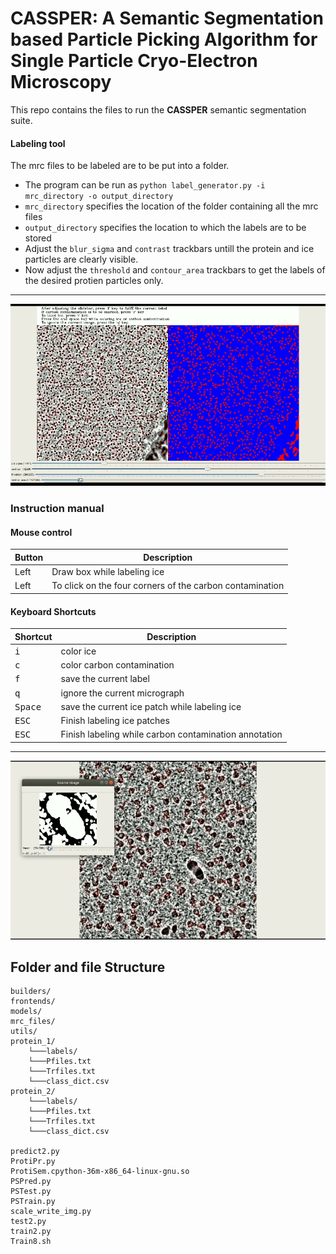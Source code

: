 # CASSPER: A Semantic Segmentation based Particle Picking Algorithm for Single Particle Cryo-Electron Microscopy

This repo contains the files to run the **CASSPER** semantic segmentation suite. 

#### Labeling tool

 The mrc files to be labeled are to be put into a folder.
* The program can be run as `python label_generator.py -i mrc_directory -o output_directory`
* `mrc_directory` specifies the location of the folder containing all the mrc files
* `output_directory` specifies the location to which the labels are to be stored
* Adjust the `blur_sigma` and `contrast` trackbars untill the protein and ice particles are clearly visible.
* Now adjust the `threshold` and `contour_area` trackbars to get the labels of the desired protien particles only.
----
![label generator](images/image.png)
### Instruction manual

#### Mouse control

Button | Description | 
--- | --- |
Left | Draw box while labeling ice
Left | To click on the four corners of the carbon contamination

#### Keyboard Shortcuts

Shortcut | Description | 
--- | --- |
<kbd>i</kbd> | color ice |
<kbd>c</kbd> | color carbon contamination |
<kbd>f</kbd> | save the current label |
<kbd>q</kbd> | ignore the current micrograph |
<kbd>Space</kbd> | save the current ice patch while labeling ice |
<kbd>ESC</kbd> | Finish labeling ice patches |
<kbd>ESC</kbd> | Finish labeling while carbon contamination annotation |
----
![color ice](images/ice.png)

## Folder and file Structure
```
builders/  
frontends/  
models/  
mrc_files/ 
utils/
protein_1/  
    └───labels/  
    └───Pfiles.txt  
    └───Trfiles.txt  
    └───class_dict.csv  
protein_2/  
    └───labels/  
    └───Pfiles.txt  
    └───Trfiles.txt  
    └───class_dict.csv  

predict2.py  
ProtiPr.py  
ProtiSem.cpython-36m-x86_64-linux-gnu.so  
PSPred.py  
PSTest.py  
PSTrain.py  
scale_write_img.py  
test2.py  
train2.py  
Train8.sh  
```  

